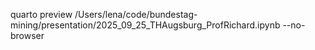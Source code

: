 quarto preview /Users/lena/code/bundestag-mining/presentation/2025_09_25_THAugsburg_ProfRichard.ipynb --no-browser 